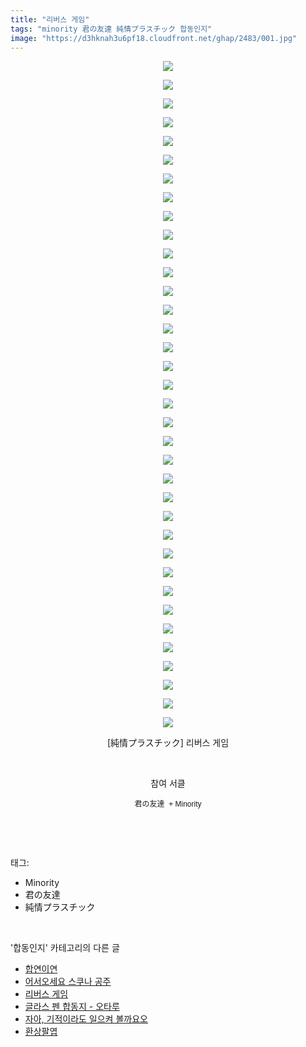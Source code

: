 ```yaml
---
title: "리버스 게임"
tags: "minority 君の友達 純情プラスチック 합동인지"
image: "https://d3hknah3u6pf18.cloudfront.net/ghap/2483/001.jpg"
---
```

<div class="article">
<p style="text-align: center; clear: none; float: none;"><img src="{{ site.imgserver4 }}/ghap/2483/001.jpg"/></p>
<p style="text-align: center; clear: none; float: none;"><img src="{{ site.imgserver4 }}/ghap/2483/002.jpg"/></p>
<p style="text-align: center; clear: none; float: none;"><img src="{{ site.imgserver4 }}/ghap/2483/003.jpg"/></p>
<p style="text-align: center; clear: none; float: none;"><img src="{{ site.imgserver4 }}/ghap/2483/004.jpg"/></p>
<p style="text-align: center; clear: none; float: none;"><img src="{{ site.imgserver4 }}/ghap/2483/005.jpg"/></p>
<p style="text-align: center; clear: none; float: none;"><img src="{{ site.imgserver4 }}/ghap/2483/006.jpg"/></p>
<p style="text-align: center; clear: none; float: none;"><img src="{{ site.imgserver4 }}/ghap/2483/007.jpg"/></p>
<p style="text-align: center; clear: none; float: none;"><img src="{{ site.imgserver4 }}/ghap/2483/008.jpg"/></p>
<p style="text-align: center; clear: none; float: none;"><img src="{{ site.imgserver4 }}/ghap/2483/009.jpg"/></p>
<p style="text-align: center; clear: none; float: none;"><img src="{{ site.imgserver4 }}/ghap/2483/010.jpg"/></p>
<p style="text-align: center; clear: none; float: none;"><img src="{{ site.imgserver4 }}/ghap/2483/011.jpg"/></p>
<p style="text-align: center; clear: none; float: none;"><img src="{{ site.imgserver4 }}/ghap/2483/012.jpg"/></p>
<p style="text-align: center; clear: none; float: none;"><img src="{{ site.imgserver4 }}/ghap/2483/013.jpg"/></p>
<p style="text-align: center; clear: none; float: none;"><img src="{{ site.imgserver4 }}/ghap/2483/014.jpg"/></p>
<p style="text-align: center; clear: none; float: none;"><img src="{{ site.imgserver4 }}/ghap/2483/015.jpg"/></p>
<p style="text-align: center; clear: none; float: none;"><img src="{{ site.imgserver4 }}/ghap/2483/016.jpg"/></p>
<p style="text-align: center; clear: none; float: none;"><img src="{{ site.imgserver4 }}/ghap/2483/017.jpg"/></p>
<p style="text-align: center; clear: none; float: none;"><img src="{{ site.imgserver4 }}/ghap/2483/018.jpg"/></p>
<p style="text-align: center; clear: none; float: none;"><img src="{{ site.imgserver4 }}/ghap/2483/019.jpg"/></p>
<p style="text-align: center; clear: none; float: none;"><img src="{{ site.imgserver4 }}/ghap/2483/020.jpg"/></p>
<p style="text-align: center; clear: none; float: none;"><img src="{{ site.imgserver4 }}/ghap/2483/021.jpg"/></p>
<p style="text-align: center; clear: none; float: none;"><img src="{{ site.imgserver4 }}/ghap/2483/022.jpg"/></p>
<p style="text-align: center; clear: none; float: none;"><img src="{{ site.imgserver4 }}/ghap/2483/023.jpg"/></p>
<p style="text-align: center; clear: none; float: none;"><img src="{{ site.imgserver4 }}/ghap/2483/024.jpg"/></p>
<p style="text-align: center; clear: none; float: none;"><img src="{{ site.imgserver4 }}/ghap/2483/025.jpg"/></p>
<p style="text-align: center; clear: none; float: none;"><img src="{{ site.imgserver4 }}/ghap/2483/026.jpg"/></p>
<p style="text-align: center; clear: none; float: none;"><img src="{{ site.imgserver4 }}/ghap/2483/027.jpg"/></p>
<p style="text-align: center; clear: none; float: none;"><img src="{{ site.imgserver4 }}/ghap/2483/028.jpg"/></p>
<p style="text-align: center; clear: none; float: none;"><img src="{{ site.imgserver4 }}/ghap/2483/029.jpg"/></p>
<p style="text-align: center; clear: none; float: none;"><img src="{{ site.imgserver4 }}/ghap/2483/030.jpg"/></p>
<p style="text-align: center; clear: none; float: none;"><img src="{{ site.imgserver4 }}/ghap/2483/031.jpg"/></p>
<p style="text-align: center; clear: none; float: none;"><img src="{{ site.imgserver4 }}/ghap/2483/032.jpg"/></p>
<p style="text-align: center; clear: none; float: none;"><img src="{{ site.imgserver4 }}/ghap/2483/033.jpg"/></p>
<p style="text-align: center; clear: none; float: none;"><img src="{{ site.imgserver4 }}/ghap/2483/034.jpg"/></p>
<p style="text-align: center; clear: none; float: none;"><img src="{{ site.imgserver4 }}/ghap/2483/035.jpg"/></p>
<p style="text-align: center; clear: none; float: none;"><img src="{{ site.imgserver4 }}/ghap/2483/036.jpg"/></p>
<p style="text-align: center; clear: none; float: none;">[純情プラスチック] 리버스 게임</p>
<p style="text-align: center; clear: none; float: none;"><br/></p>
<p style="text-align: center; clear: none; float: none;">참여 서클</p>
<p style="text-align: center; clear: none; float: none;"><span style="font-family: Arial, 돋움, Dotum, AppleGothic, sans-serif; font-size: 12px;">君の友達  + </span><font face="Arial, 돋움, Dotum, AppleGothic, sans-serif"><span style="font-size: 12px;">Minority</span></font></p>
<p><br/></p>
</div><br/>
<div class="tagTrail">
<p>태그: </p>
<ul>
<li>Minority</li>
<li>君の友達</li>
<li>純情プラスチック</li>
</ul>
</div><br/>
<div class="another">
<p>'합동인지' 카테고리의 다른 글</p>
<ul>
<li><a href="/ghap_2495">합연이연</a></li>
<li><a href="/ghap_2487">어서오세요 스쿠나 공주</a></li>
<li><a href="/ghap_2483">리버스 게임</a></li>
<li><a href="/ghap_2473">글라스 펜 합동지 - 오타루</a></li>
<li><a href="/ghap_2460">자아, 기적이라도 일으켜 볼까요오</a></li>
<li><a href="/ghap_2448">환상팔엽</a></li>
</ul>
</div><br/>
<div class="cb_module cb_fluid">
<div class="cb_wrt cb_profile">
</div><!-- commentList close -->
</div><br/>
